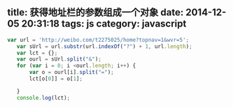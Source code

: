 title: 获得地址栏的参数组成一个对象
date: 2014-12-05 20:31:18
tags: js
category: javascript
---
```javascript
var url = 'http://weibo.com/t2275025/home?topnav=1&wvr=5';
   var sUrl = url.substr(url.indexOf("?") + 1, url.length);
   var lct = {};
   var ourl = sUrl.split("&");
   for (var i = 0; i <ourl.length; i++) {
       var o = ourl[i].split("=");
       lct[o[0]] = o[1];

   }
   console.log(lct);
```